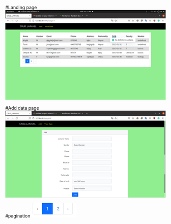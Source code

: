 #Landing page
<img src="/img/2_scrn.png" alt="Screenshot"/>

#Add data page
<img src="/img/1_scrn.png" alt="Screenshot"/>

#pagination
<img src="/img/3_scrn.png" alt="Screenshot"/>